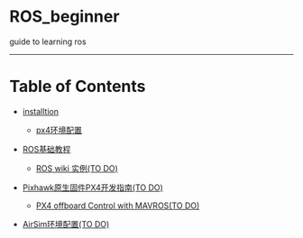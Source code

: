 # ROS_beginner
guide to learning ros

-----

# Table of Contents
* [installtion]()  
    * [px4环境配置](./node/installtion)

    
* [ROS基础教程]()
    * [ROS wiki 实例(TO DO)](./node/ros_basic)


* [Pixhawk原生固件PX4开发指南(TO DO)]()   
    * [PX4 offboard Control with MAVROS(TO DO)]()

* [AirSim环境配置(TO DO)]()






